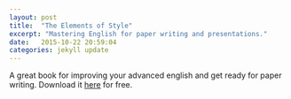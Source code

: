 ```yaml
---
layout: post
title:  "The Elements of Style"
excerpt: "Mastering English for paper writing and presentations."
date:   2015-10-22 20:59:04
categories: jekyll update
---
```

A great book for improving your advanced english and get ready for paper writing. Download it [here] for free.

[here]:      https://faculty.washington.edu/heagerty/Courses/b572/public/StrunkWhite.pdf
